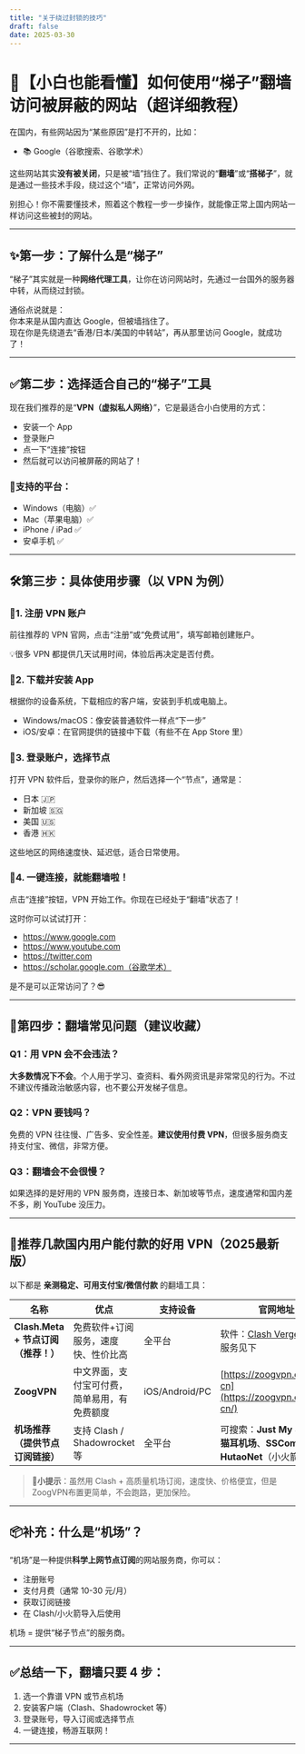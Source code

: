```yaml
---
title: "关于绕过封锁的技巧"
draft: false
date: 2025-03-30
---
```



# 🚀【小白也能看懂】如何使用“梯子”翻墙访问被屏蔽的网站（超详细教程）

在国内，有些网站因为“某些原因”是打不开的，比如：

- 📚 Google（谷歌搜索、谷歌学术）  


这些网站其实**没有被关闭**，只是被“墙”挡住了。我们常说的“**翻墙**”或“**搭梯子**”，就是通过一些技术手段，绕过这个“墙”，正常访问外网。

别担心！你不需要懂技术，照着这个教程一步一步操作，就能像正常上国内网站一样访问这些被封的网站。

---

## ✨第一步：了解什么是“梯子”

“梯子”其实就是一种**网络代理工具**，让你在访问网站时，先通过一台国外的服务器中转，从而绕过封锁。

通俗点说就是：  
你本来是从国内直达 Google，但被墙挡住了。  
现在你是先绕道去“香港/日本/美国的中转站”，再从那里访问 Google，就成功了！

---

## ✅第二步：选择适合自己的“梯子”工具

现在我们推荐的是“**VPN（虚拟私人网络）**”，它是最适合小白使用的方式：

- 安装一个 App  
- 登录账户  
- 点一下“连接”按钮  
- 然后就可以访问被屏蔽的网站了！

### 📱支持的平台：

- Windows（电脑）✅  
- Mac（苹果电脑）✅  
- iPhone / iPad ✅  
- 安卓手机 ✅

---

## 🛠第三步：具体使用步骤（以 VPN 为例）

### 🔹1. 注册 VPN 账户

前往推荐的 VPN 官网，点击“注册”或“免费试用”，填写邮箱创建账户。

💡很多 VPN 都提供几天试用时间，体验后再决定是否付费。

### 🔹2. 下载并安装 App

根据你的设备系统，下载相应的客户端，安装到手机或电脑上。

- Windows/macOS：像安装普通软件一样点“下一步”  
- iOS/安卓：在官网提供的链接中下载（有些不在 App Store 里）  

### 🔹3. 登录账户，选择节点

打开 VPN 软件后，登录你的账户，然后选择一个“节点”，通常是：

- 日本 🇯🇵  
- 新加坡 🇸🇬  
- 美国 🇺🇸  
- 香港 🇭🇰  

这些地区的网络速度快、延迟低，适合日常使用。

### 🔹4. 一键连接，就能翻墙啦！

点击“连接”按钮，VPN 开始工作。你现在已经处于“翻墙”状态了！

这时你可以试试打开：

- https://www.google.com  
- https://www.youtube.com  
- https://twitter.com  
- https://scholar.google.com（谷歌学术）

是不是可以正常访问了？😎

---

## 🚦第四步：翻墙常见问题（建议收藏）

### Q1：用 VPN 会不会违法？
**大多数情况下不会**。个人用于学习、查资料、看外网资讯是非常常见的行为。不过不建议传播政治敏感内容，也不要公开发梯子信息。

### Q2：VPN 要钱吗？
免费的 VPN 往往慢、广告多、安全性差。**建议使用付费 VPN**，但很多服务商支持支付宝、微信，非常方便。

### Q3：翻墙会不会很慢？
如果选择的是好用的 VPN 服务商，连接日本、新加坡等节点，速度通常和国内差不多，刷 YouTube 没压力。

---

## 🌟推荐几款国内用户能付款的好用 VPN（2025最新版）

以下都是 **亲测稳定、可用支付宝/微信付款** 的翻墙工具：

| 名称 | 优点 | 支持设备 | 官网地址 |
|------|------|----------|----------|
| **Clash.Meta + 节点订阅（推荐！）** | 免费软件+订阅服务，速度快、性价比高 | 全平台 | 软件：[Clash Verge](https://github.com/zzzgydi/clash-verge)；订阅服务见下 |  
| **ZoogVPN** | 中文界面，支付宝可付费，简单易用，有免费额度 | iOS/Android/PC | [https://zoogvpn.com/zh-cn](https://zoogvpn.com/zh-cn/) |
| **机场推荐（提供节点订阅链接）** | 支持 Clash / Shadowrocket 等 | 全平台 | 可搜索：**Just My Socks**、**猫耳机场**、**SSCombo**、**HutaoNet**（小火箭机场） |

> 🧠**小提示**：虽然用 Clash + 高质量机场订阅，速度快、价格便宜，但是ZoogVPN布置更简单，不会跑路，更加保险。

---

## 📦补充：什么是“机场”？

“机场”是一种提供**科学上网节点订阅**的网站服务商，你可以：

- 注册账号  
- 支付月费（通常 10-30 元/月）  
- 获取订阅链接  
- 在 Clash/小火箭导入后使用  

机场 = 提供“梯子节点”的服务商。

---

## ✅总结一下，翻墙只要 4 步：

1. 选一个靠谱 VPN 或节点机场  
2. 安装客户端（Clash、Shadowrocket 等）  
3. 登录账号，导入订阅或选择节点  
4. 一键连接，畅游互联网！

---
